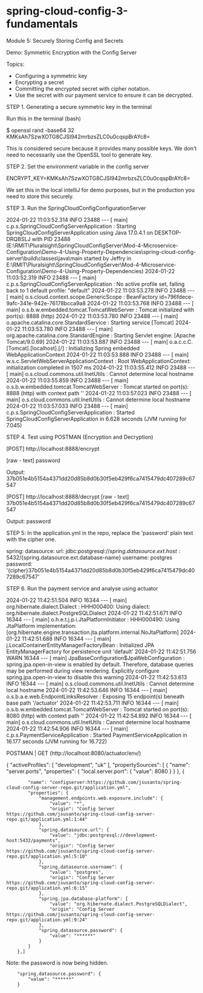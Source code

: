 # spring-cloud-config-3-fundamentals
Module 5: Securely Storing Config and Secrets

Demo: Symmetric Encryption with the Config Server

Topics:
- Configuring a symmetric key
- Encrypting a secret
- Committing the encrypted secret with cipher notation.
- Use the secret with our payment service to ensure it can be decrypted.

STEP 1. Generating a secure symmetric key in the terminal

Run this in the terminal (bash)

$ openssl rand -base64 32
KMKsAh7SzwXOTG8CJSI942mrbzsZLC0u0cqspBrAYc8=

This is considered secure because it provides many possible keys.
We don't need to necessarily use the OpenSSL tool to generate key.

STEP 2. Set the environment variable in the config server

ENCRYPT_KEY=KMKsAh7SzwXOTG8CJSI942mrbzsZLC0u0cqspBrAYc8=

We set this in the local intelliJ for demo purposes, but in the production you need to store this securely.

STEP 3. Run the SpringCloudConfigConfigurationServer

2024-01-22 11:03:52.314  INFO 23488 --- [           main] c.p.s.SpringCloudConfigServerApplication : Starting SpringCloudConfigServerApplication using Java 17.0.4.1 on DESKTOP-DRQBSLJ with PID 23488 (E:\RMIT\Pluralsight\SpringCloudConfigServer\Mod-4-Microservice-Configuration\Demo-4-Using-Property-Dependencies\spring-cloud-config-server\build\classes\java\main started by Jeffry in E:\RMIT\Pluralsight\SpringCloudConfigServer\Mod-4-Microservice-Configuration\Demo-4-Using-Property-Dependencies)
2024-01-22 11:03:52.319  INFO 23488 --- [           main] c.p.s.SpringCloudConfigServerApplication : No active profile set, falling back to 1 default profile: "default"
2024-01-22 11:03:53.278  INFO 23488 --- [           main] o.s.cloud.context.scope.GenericScope     : BeanFactory id=796fdece-9afc-341e-942e-76178bcca9a8
2024-01-22 11:03:53.768  INFO 23488 --- [           main] o.s.b.w.embedded.tomcat.TomcatWebServer  : Tomcat initialized with port(s): 8888 (http)
2024-01-22 11:03:53.780  INFO 23488 --- [           main] o.apache.catalina.core.StandardService   : Starting service [Tomcat]
2024-01-22 11:03:53.780  INFO 23488 --- [           main] org.apache.catalina.core.StandardEngine  : Starting Servlet engine: [Apache Tomcat/9.0.69]
2024-01-22 11:03:53.887  INFO 23488 --- [           main] o.a.c.c.C.[Tomcat].[localhost].[/]       : Initializing Spring embedded WebApplicationContext
2024-01-22 11:03:53.888  INFO 23488 --- [           main] w.s.c.ServletWebServerApplicationContext : Root WebApplicationContext: initialization completed in 1507 ms
2024-01-22 11:03:55.412  INFO 23488 --- [           main] o.s.cloud.commons.util.InetUtils         : Cannot determine local hostname
2024-01-22 11:03:55.859  INFO 23488 --- [           main] o.s.b.w.embedded.tomcat.TomcatWebServer  : Tomcat started on port(s): 8888 (http) with context path ''
2024-01-22 11:03:57.023  INFO 23488 --- [           main] o.s.cloud.commons.util.InetUtils         : Cannot determine local hostname
2024-01-22 11:03:57.033  INFO 23488 --- [           main] c.p.s.SpringCloudConfigServerApplication : Started SpringCloudConfigServerApplication in 6.628 seconds (JVM running for 7.045)


STEP 4. Test using POSTMAN (Encryption and Decryption)

[POST] http://localhost:8888/encrypt

[raw - text] password

Output: 37b051e4b5154a4371dd20d85b8d0b30f5eb429f6ca7415479dc407289c67547


[POST] http://localhost:8888/decrypt
[raw - text] 37b051e4b5154a4371dd20d85b8d0b30f5eb429f6ca7415479dc407289c67547

Output: password

STEP 5: In the application.yml in the repo, replace the 'password' plain text with the cipher one.

spring:
  datasource:
    url: jdbc:postgresql://${spring.datasource.ext.host}:5432/${spring.datasource.ext.database-name}
    username: postgres
    password: '{cipher}37b051e4b5154a4371dd20d85b8d0b30f5eb429f6ca7415479dc407289c67547'
    
STEP 6. Run the payment service and analyse using actuator

2024-01-22 11:42:51.504  INFO 16344 --- [           main] org.hibernate.dialect.Dialect            : HHH000400: Using dialect: org.hibernate.dialect.PostgreSQLDialect
2024-01-22 11:42:51.671  INFO 16344 --- [           main] o.h.e.t.j.p.i.JtaPlatformInitiator       : HHH000490: Using JtaPlatform implementation: [org.hibernate.engine.transaction.jta.platform.internal.NoJtaPlatform]
2024-01-22 11:42:51.688  INFO 16344 --- [           main] j.LocalContainerEntityManagerFactoryBean : Initialized JPA EntityManagerFactory for persistence unit 'default'
2024-01-22 11:42:51.756  WARN 16344 --- [           main] JpaBaseConfiguration$JpaWebConfiguration : spring.jpa.open-in-view is enabled by default. Therefore, database queries may be performed during view rendering. Explicitly configure spring.jpa.open-in-view to disable this warning
2024-01-22 11:42:53.613  INFO 16344 --- [           main] o.s.cloud.commons.util.InetUtils         : Cannot determine local hostname
2024-01-22 11:42:53.646  INFO 16344 --- [           main] o.s.b.a.e.web.EndpointLinksResolver      : Exposing 15 endpoint(s) beneath base path '/actuator'
2024-01-22 11:42:53.711  INFO 16344 --- [           main] o.s.b.w.embedded.tomcat.TomcatWebServer  : Tomcat started on port(s): 8080 (http) with context path ''
2024-01-22 11:42:54.892  INFO 16344 --- [           main] o.s.cloud.commons.util.InetUtils         : Cannot determine local hostname
2024-01-22 11:42:54.906  INFO 16344 --- [           main] c.p.s.PaymentServiceApplication          : Started PaymentServiceApplication in 16.177 seconds (JVM running for 16.722)


POSTMAN | GET (http://localhost:8080/actuator/env/)

{
    "activeProfiles": [
        "development",
        "uk"
    ],
    "propertySources": [
        {
            "name": "server.ports",
            "properties": {
                "local.server.port": {
                    "value": 8080
                }
            }
        },
        {
      
            "name": "configserver:https://github.com/jsusanto/spring-cloud-config-server-repo.git/application.yml",
            "properties": {
                "management.endpoints.web.exposure.include": {
                    "value": "*",
                    "origin": "Config Server https://github.com/jsusanto/spring-cloud-config-server-repo.git/application.yml:1:44"
                },
                "spring.datasource.url": {
                    "value": "jdbc:postgresql://development-host:5432/payments",
                    "origin": "Config Server https://github.com/jsusanto/spring-cloud-config-server-repo.git/application.yml:5:10"
                },
                "spring.datasource.username": {
                    "value": "postgres",
                    "origin": "Config Server https://github.com/jsusanto/spring-cloud-config-server-repo.git/application.yml:6:15"
                },
                "spring.jpa.database-platform": {
                    "value": "org.hibernate.dialect.PostgreSQLDialect",
                    "origin": "Config Server https://github.com/jsusanto/spring-cloud-config-server-repo.git/application.yml:9:24"
                },
                "spring.datasource.password": {
                    "value": "******"
                }
            }
        },]
        

Note: the password is now being hidden.

        "spring.datasource.password": {
            "value": "******"
        }